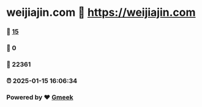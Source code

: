 # weijiajin.com :link: https://weijiajin.com 
### :page_facing_up: [15](https://weijiajin.com/tag.html) 
### :speech_balloon: 0 
### :hibiscus: 22361 
### :alarm_clock: 2025-01-15 16:06:34 
### Powered by :heart: [Gmeek](https://github.com/Meekdai/Gmeek)
